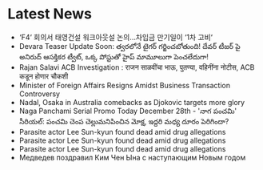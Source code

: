 # Latest News
-  ‘F4‘ 회의서 태영건설 워크아웃설 논의…차입금 만기일이 ‘1차 고비‘
-  Devara Teaser Update Soon: త్వ‌ర‌లోనే టైగ‌ర్ గ‌ర్జించ‌బోతుంది! దేవ‌ర్ టీజ‌ర్ పై అనిరుద్ ఆస‌క్తిక‌ర ట్వీట్, ఒక్క పోస్టుతో హైప్ మామూలుగా పెంచ‌లేదుగా!
-  Rajan Salavi ACB Investigation : राजन साळवींचा भाऊ, पुतण्या, वहिनींना नोटीस, ACB कडून होणार चौकशी
-  Minister of Foreign Affairs Resigns Amidst Business Transaction Controversy
-  Nadal, Osaka in Australia comebacks as Djokovic targets more glory
-  Naga Panchami Serial Promo Today December 28th - 'నాగ పంచమి' సీరియల్: పంచమి చెంప చెల్లుమనిపించిన మోక్ష, ఇద్దరి మధ్య దూరం పెరిగిందా?
-  Parasite actor Lee Sun-kyun found dead amid drug allegations
-  Parasite actor Lee Sun-kyun found dead amid drug allegations
-  Parasite actor Lee Sun-kyun found dead amid drug allegations
-  Медведев поздравил Ким Чен Ына с наступающим Новым годом
